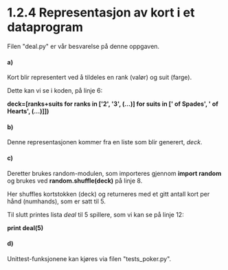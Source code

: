 # 1.2.4 Representasjon av kort i et dataprogram

Filen "deal.py" er vår besvarelse på denne oppgaven.
#### a)
Kort blir representert ved å tildeles en rank (valør) og suit (farge).

Dette kan vi se i koden, på linje 6:

**deck=[ranks+suits for ranks in ['2', '3', (...)] for suits in [' of Spades', ' of Hearts', (...)]])**

#### b)
Denne representasjonen kommer fra en liste som blir generert, *deck*.

#### c)
Deretter brukes random-modulen, som importeres gjennom **import random** og brukes ved **random.shuffle(deck)** på linje 8.

Her shuffles kortstokken (deck) og returneres med et gitt antall kort per hånd (numhands), som er satt til 5.

Til slutt printes lista *deal* til 5 spillere, som vi kan se på linje 12:

**print deal(5)**

#### d)
Unittest-funksjonene kan kjøres via filen "tests_poker.py".

